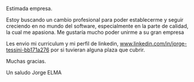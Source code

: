 Estimada empresa.

Estoy buscando un cambio profesional para poder establecerme y seguir creciendo en no mundo del software, especialmente en la parte de calidad, la cual me apasiona. Me gustaría mucho poder unirme a su gran empresa

Les envio mi curriculum y mi perfil de linkedin, www.linkedin.com/in/jorge-tessini-bb171a276 por si tuvieran alguna plaza que cubrir.

Muchas gracias.

Un saludo
Jorge ELMA